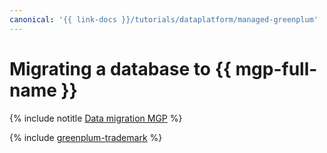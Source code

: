 ```yaml
---
canonical: '{{ link-docs }}/tutorials/dataplatform/managed-greenplum'
---
```


# Migrating a database to {{ mgp-full-name }}

{% include notitle [Data migration MGP](../../_tutorials/dataplatform/datatransfer/managed-greenplum.md) %}

{% include [greenplum-trademark](../../_includes/mdb/mgp/trademark.md) %}
